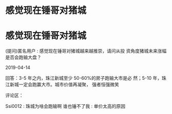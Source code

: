 # 感觉现在锤哥对猪城

# 感觉现在锤哥对猪城

(提问)匿名用户 : 感觉现在锤哥对猪城越来越推崇，请问从投 资角度猪城未来涨幅是否会跑输大盘？

2019-04-14

回答：3-5 年之内，珠江新城至少 50-60%的房子跑输大市是必 然；5-10 年，珠江新城一定会跑赢大市。城市价值再凝聚， 强者恒强微笑

评论区：

Ssi0012 : 珠城为啥会跑输啊 谁也锤不了我 : 单价太高的原因